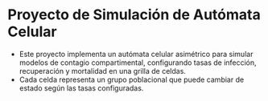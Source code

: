 # Proyecto de Simulación de Autómata Celular
* Este proyecto implementa un autómata celular asimétrico para simular modelos de contagio compartimental, configurando tasas de infección, recuperación y mortalidad en una grilla de celdas.
* Cada celda representa un grupo poblacional que puede cambiar de estado según las tasas configuradas.

